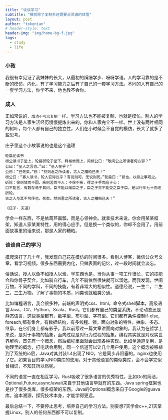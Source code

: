 ```yaml
---
title: "谈谈学习"
subtitle: "模仿除了复制外还需要点灵魂的体悟"
layout: post
author: "tokenian"
# header-style: text
header-img: "img/home-bg-f.jpg"
tags:
  - study
  - life
---
```


### 小孩

我很有幸见证了我妹妹的长大，从最初的蹒跚学步、呀呀学语。人的学习靠的是不断的模仿，内化，有了学习能力之后有了自己的一套学习方法。不同的人有自己的一套学习方法，你学不来，他也教不会你。

### 成人

正如常说的，`成功不可以复制`一样。学习方法也不能被复制，也就是模仿。别人的学习方法是人家生活经历慢慢提炼出来的，你和人家完全不一样。世上没有两片相同的树叶，每个人都有自己的独立性，人们在小时候会不自觉的模仿，长大了就多了些思考。



庄子里这个小故事说的也是这个道理

```
轮扁论读书
桓公读书于堂上，轮扁斫轮于堂下，释椎凿而上，问桓公曰：“敢问公之所读者何方邪？”
公曰：“圣人之言也。”曰：“圣人在乎？”
公曰：“已死矣。”曰：“然则君之所读者，古人之糟粕已夫！”
桓公曰：“寡人读书，轮人安得议乎？有说则可，无说则死。”轮扁曰：“臣也，以臣之事观之。
斫轮：徐则甘而不固，疾则苦而不入；不徐不疾，得之于手而应于心；
口不能言，有数存焉于其问。臣不能以喻臣之子，臣之子亦不能受之臣于臣，是以行年七十而老斫轮。
古之人与其不可传也，死矣。然则君之所读者，古人之糟粕已夫！”

《庄子· 天道》
```

学会一样东西，不是依葫芦画瓢，而是心领神会。就拿技术来说，你会用某某框架，知道人家某某特性，用的得心应手。但是换一个类似的，你却不会用了。用前面故事里的话来说，那是人家的糟粕。



### 谈谈自己的学习

摸爬滚打了几十年，我发现自己花在模仿的时间很多。看别人博客，微信公众号文章，看学习视频。很多东西需要内化，只做表面的记忆，过一段时间就会淡忘。



俗话说，授人以鱼不如授人以渔，学东西也是。当你从事一项工作很长，它的技能会和你骨子契合，比如骑自行车，几年不骑依然很快就可以溜达。而我发现，世间万物，不同的学科，不同的技能，有着非常大的相似性。道德经说，一生二，二生三，三生万物。了解了事物的本质，同类也就触类旁通。



比如编程语言，我会很多种，前端的声明式css、html，命令式shell脚本，高级语言Java、C#、Python、Scala、Rust。它们都有自己的类型系统，不论动态还是静态语言，这些类型都有，数字型、布尔型、字符型。它们都有条件控制if-else, foreach,都有集合，有数据结构，有多线程、锁。面向对象的特性，抽象、多态、继承，在它们身上都有影子。我以前写过一篇文章讲面向对象的，我认为在哲学上来说，是对于事物的抽象，面向过程是对行为过程的抽象。编程其实就是对现实世界解构，首先有一个概念，然后编程里面就会出现各种实现。比如单通道复用，是物理里的概念，打电话会用到，同一个信道可以让几个用户使用。这个概念被移植到了系统的io层，Java对其封装1.4出现了NIO，它是同步非阻塞的。nginx也使用了它。如果盲目的学习NIO类库的使用，对于其他语言的类似类库，会不会学完似曾相识，不知其所以然呢。



不同的语言一直在相互学习，Rust吸收了很多语言的优秀特性，比如Go的简洁，Optional,Future,async/await来自于其他语言早就有的东西。Java spring框架也是抄了很多类库，很多框架的东西。Java的Optional概念来自于Google的guava库。追本溯源，探究技术本身，才能学得更远。



最后总结一下，不要停止思考，培养自己的学习方法。别妄想7天学会c++,21天掌握Linux。别人的任何东西都不可以复制。




